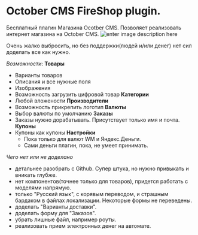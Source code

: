 October CMS FireShop plugin. 
===================
Бесплатный плагин Магазина Ocotber CMS. Позволяет реализовать интернет магазина на October CMS. 
![enter image description here](http://i.piccy.info/i9/79649db3d4024538b1aaf26af24272cf/1432461286/128105/881059/screencapture_shop_my_backend_firestarter_shop_products_create_1432460963033.png)

Очень жалко выбросить, но без поддержки(людей и/или денег) нет сил доделать все как нужно.


*Возможности*:
**Товары**
 - Варианты товаров
 - Описания и все нужные поля
 - Изображения
 - Возможность загрузить цифровой товар
**Категории**
 - Любой вложености
**Производители**
 - Возможность прикрепить логотип
**Валюты**
 - Выбор валюты по умолчанию
**Заказы**
 - Заказы нужно дорабатывать. Присутствует только имя и почта.
**Купоны**
 - Купоны как купоны 
 **Настройки**
   - Пока только для валют WM и Яндекс.Деньги.
   - Сами деньги плагин, пока, не умеет принимать.

*Чего нет или не доделано*
 - детальнее разобрать с Github. Супер штука, но нужно привыкать и вникать глубже.
 - нет компонентов(точнее только для товаров), придется работать с моделями напрямую.
 - только "Русский язык", с корявым переводом, и страшным бардаком в файлах локализации. Некоторые формы не переведены.
 - доделать "Варианты доставки". 
 - доделать форму для "Заказов".
 - убрать лишные файл, например роуты.
 - реализовать прием электронных денег на автомате.


